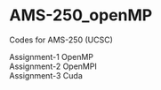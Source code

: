 # AMS-250_openMP

Codes for AMS-250 (UCSC)

<p> 
Assignment-1 OpenMP <br> 
Assignment-2 OpenMPI <br>
Assignment-3 Cuda <br>
</p>
